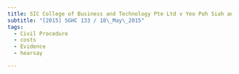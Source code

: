 ```yaml
---
title: SIC College of Business and Technology Pte Ltd v Yeo Poh Siah and others 
subtitle: "[2015] SGHC 133 / 18\_May\_2015"
tags:
  - Civil Procedure
  - costs
  - Evidence
  - hearsay

---
```


